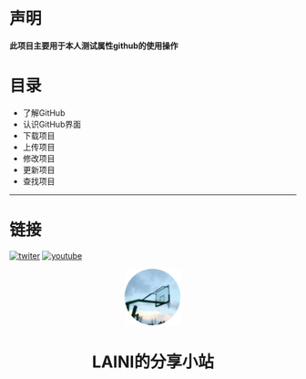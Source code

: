 # 声明
**此项目主要用于本人测试属性github的使用操作**

# 目录
- 了解GitHub
- 认识GitHub界面
- 下载项目
- 上传项目
- 修改项目
- 更新项目
- 查找项目
---
# 链接
[![twiter](https://img.shields.io/badge/follow%40laini-black?logo=x)](https://twitter.com/laini44380) [![youtube](https://img.shields.io/badge/follow%40laini-red?logo=youtube)](https://youtube.com/@laini2176?si=LZXChokYPrVTPLwE)
<div align="center">
  <img src="https://github.com/lainini/selftest/blob/main/images/log.png?raw=true" alt="minlog" width="100"/>
  <h1>LAINI的分享小站</h1>
</div>
